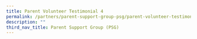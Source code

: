 ```yaml
---
title: Parent Volunteer Testimonial 4
permalink: /partners/parent-support-group-psg/parent-volunteer-testimonial-4
description: ""
third_nav_title: Parent Support Group (PSG)
---
```

